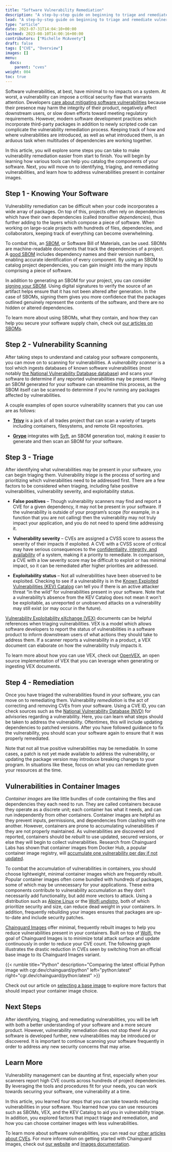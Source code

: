 ```yaml
---
title: "Software Vulnerability Remediation"
description: "A step-by-step guide on beginning to triage and remediate vulnerabilities in your software"
lead: "A step-by-step guide on beginning to triage and remediate vulnerabilities in your software"
type: "article"
date: 2023-07-31T14:04:10+00:00
lastmod: 2023-08-10T14:00:16+00:00
contributors: ["Michelle McAveety"]
draft: false
tags: ["CVE", "Overview"]
images: []
menu:
  docs:
    parent: "cves"
weight: 004
toc: true
---
```


Software vulnerabilities, at best, have minimal to no impacts on a system. At worst, a vulnerability can impose a critical security flaw that warrants attention. Developers [care about mitigating software vulnerabilities](/software-security/cves/cve-why-care/) because their presence may harm the integrity of their product, negatively affect downstream users, or slow down efforts toward meeting regulatory requirements. However, modern software development practices which incorporate third-party packages in addition to newly scripted code can complicate the vulnerability remediation process. Keeping track of how and where vulnerabilities are introduced, as well as what introduced them, is an arduous task when multitudes of dependencies are working together.

In this article, you will explore some steps you can take to make vulnerability remediation easier from start to finish. You will begin by learning how various tools can help you catalog the components of your software. Next, you will move on to identifying, triaging, and remediating vulnerabilities, and learn how to address vulnerabilities present in container images.


## Step 1 - Knowing Your Software

Vulnerability remediation can be difficult when your code incorporates a wide array of packages. On top of this, projects often rely on dependencies which have their own dependencies (called *transitive dependencies*), thus further adding to the layers which compose a piece of software. When working on large-scale projects with hundreds of files, dependencies, and collaborators, keeping track of everything can become overwhelming.

To combat this, an [SBOM](/open-source/sbom/what-is-an-sbom/), or Software Bill of Materials, can be used. SBOMs are machine-readable documents that track the dependencies of a project. A [good SBOM](/open-source/sbom/what-makes-a-good-sbom/) includes dependency names and their version numbers, enabling accurate identification of every component. By using an SBOM to catalog project dependencies, you can gain insight into the many inputs comprising a piece of software.

In addition to generating an SBOM for your project, you can consider [signing your SBOM](/open-source/sigstore/cosign/how-to-sign-an-sbom-with-cosign/). Using digital signatures to verify the source of an artifact helps ensure that it has not been altered after generation. In the case of SBOMs, signing them gives you more confidence that the packages outlined genuinely represent the contents of the software, and there are no hidden or altered dependencies.

To learn more about using SBOMs, what they contain, and how they can help you secure your software supply chain, check out [our articles on SBOMs](/open-source/sbom).


## Step 2 - Vulnerability Scanning

After taking steps to understand and catalog your software components, you can move on to scanning for vulnerabilities. A *vulnerability scanner* is a tool which ingests databases of known software vulnerabilities (most notably [the National Vulnerability Database database](https://nvd.nist.gov/vuln)) and scans your software to determine if any reported vulnerabilities may be present. Having an SBOM generated for your software can streamline this process, as the SBOM itself can be scanned to determine if you’re running any packages affected by vulnerabilities. 

A couple examples of open source vulnerability scanners that you can use are as follows:

* [**Trivy**](https://github.com/aquasecurity/trivy) is a jack of all trades project that can scan a variety of targets including containers, filesystems, and remote Git repositories.

* [**Grype**](https://github.com/anchore/grype) integrates with [Syft](https://github.com/anchore/syft), an SBOM generation tool, making it easier to generate and then scan an SBOM for your software.


## Step 3 - Triage

After identifying what vulnerabilities may be present in your software, you can begin triaging them. Vulnerability *triage* is the process of sorting and prioritizing which vulnerabilities need to be addressed first. There are a few factors to be considered when triaging, including false positive vulnerabilities, vulnerability severity, and exploitability status.

* **False positives** – Though vulnerability scanners may find and report a CVE for a given dependency, it may not be present in your software. If the vulnerability is outside of your program’s scope (for example, in a function that you are not calling) then the vulnerability may not truly impact your application, and you do not need to spend time addressing it.

* **Vulnerability severity** – CVEs are assigned a CVSS score to assess the severity of their impacts if exploited. A CVE with a CVSS score of critical may have serious consequences to the [confidentiality, integrity, and availability](https://www.cisecurity.org/insights/spotlight/ei-isac-cybersecurity-spotlight-cia-triad) of a system, making it a priority to remediate. In comparison, a CVE with a low severity score may be difficult to exploit or has minimal impact, so it can be remediated after higher priorities are addressed.

* **Exploitability status** – Not all vulnerabilities have been observed to be exploited. Checking to see if a vulnerability is in the [Known Exploited Vulnerabilities (KEV) Catalog](https://www.cisa.gov/known-exploited-vulnerabilities-catalog) can tell you if there is an active attacker threat “in the wild” for vulnerabilities present in your software. Note that a vulnerability’s absence from the KEV Catalog does not mean it won’t be exploitable, as unreported or unobserved attacks on a vulnerability may still exist (or may occur in the future).

[Vulnerability Exploitability eXchange (VEX)](https://www.cisa.gov/sites/default/files/2023-01/VEX_Use_Cases_Aprill2022.pdf) documents can be helpful references when triaging vulnerabilities. VEX is a model which allows software developers to report the status of vulnerabilities in a software product to inform downstream users of what actions they should take to address them. If a scanner reports a vulnerability in a product, a VEX document can elaborate on how the vulnerability truly impacts it. 

To learn more about how you can use VEX, check out [OpenVEX](/open-source/sbom/what-is-openvex/), an open source implementation of VEX that you can leverage when generating or ingesting VEX documents.


## Step 4 - Remediation

Once you have triaged the vulnerabilities found in your software, you can move on to remediating them. Vulnerability *remediation* is the act of correcting and removing CVEs from your software. Using a CVE ID, you can check sources such as the [National Vulnerability Database (NVD)](https://nvd.nist.gov/) for advisories regarding a vulnerability. Here, you can learn what steps should be taken to address the vulnerability. Oftentimes, this will include updating dependencies to patched versions. After you have followed guidance to fix the vulnerability, you should scan your software again to ensure that it was properly remediated.

Note that not all true positive vulnerabilities may be remediable. In some cases, a patch is not yet made available to address the vulnerability, or updating the package version may introduce breaking changes to your program. In situations like these, focus on what you can remediate given your resources at the time.


## Vulnerabilities in Container Images

*Container images* are like little bundles of code containing the files and dependencies they each need to run. They are called containers because they operate as a discrete unit; each container has what it needs, and can run independently from other containers. Container images are helpful as they prevent inputs, permissions, and dependencies from clashing with one another. However, containers are prone to accumulating vulnerabilities if they are not properly maintained. As vulnerabilities are discovered and reported, containers should be *rebuilt* to use updated, secured versions, or else they will begin to collect vulnerabilities. Research from Chainguard Labs has shown that container images from Docker Hub, a popular container image registry, will [accumulate one vulnerability per day if not updated](https://www.chainguard.dev/unchained/enforce-against-vulnerability-sprawl-with-up-to-date-images).

To combat the accumulation of vulnerabilities in containers, you should choose lightweight, minimal container images which are frequently rebuilt. Popular container images often come bundled with hundreds of packages, some of which may be unnecessary for your applications. These extra components contribute to vulnerability accumulation as they don’t necessarily add functionality, but add more vectors to attack. Using a distribution such as [Alpine Linux](https://alpinelinux.org/about/) or the [Wolfi *undistro*](/open-source/wolfi/overview/), both of which prioritize security and size, can reduce dead weight in your containers. In addition, frequently rebuilding your images ensures that packages are up-to-date and include security patches.

[Chainguard Images](https://www.chainguard.dev/chainguard-images) offer minimal, frequently rebuilt images to help you reduce vulnerabilities present in your containers. Built on top of [Wolfi](/open-source/wolfi/overview/), the goal of Chainguard Images is to minimize total attack surface and update continuously in order to reduce your CVE count. The following graph illustrates the drastic reduction in CVEs seen by switching from an official base image to its Chainguard Images variant.

{{< rumble title="Python" description="Comparing the latest official Python image with cgr.dev/chainguard/python" left="python:latest" right="cgr.dev/chainguard/python:latest" >}}

Check out our article on [selecting a base image](/software-security/selecting-a-base-image/) to explore more factors that should impact your container image choice.


## Next Steps

After identifying, triaging, and remediating vulnerabilities, you will be left with both a better understanding of your software and a more secure product. However, vulnerability remediation does not stop there! As your software is developed further, new vulnerabilities may be introduced or discovered. It is important to continue scanning your software frequently in order to address any new security concerns that may arise.


## Learn More

Vulnerability management can be daunting at first, especially when your scanners report high CVE counts across hundreds of project dependencies. By leveraging the tools and procedures fit for your needs, you can work towards securing your software, one vulnerability at a time.

In this article, you learned four steps that you can take towards reducing vulnerabilities in your software. You learned how you can use resources such as SBOMs, VEX, and the KEV Catalog to aid you in vulnerability triage. In addition, you explored factors that impact triage and remediation, and how you can choose container images with less vulnerabilities. 

To learn more about software vulnerabilities, you can read our [other articles about CVEs](/software-security/cves/). For more information on getting started with Chainguard Images, check out [our website](https://www.chainguard.dev/chainguard-images) and [Images documentation](/chainguard/chainguard-images/).
